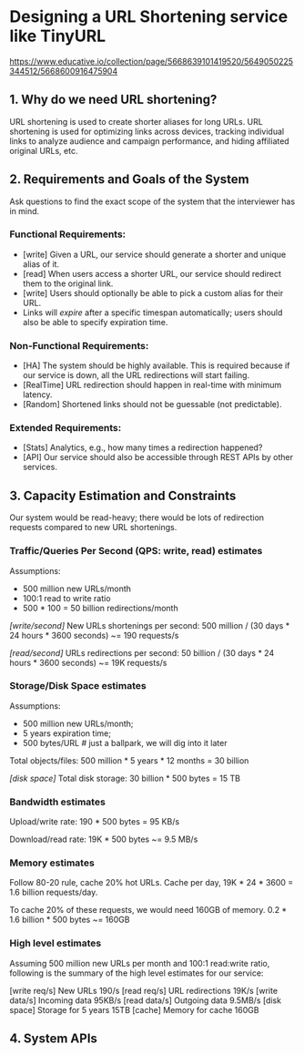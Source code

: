 # Designing a URL Shortening service like TinyURL
https://www.educative.io/collection/page/5668639101419520/5649050225344512/5668600916475904

## 1. Why do we need URL shortening?
URL shortening is used to create shorter aliases for long URLs.
URL shortening is used for optimizing links across devices, tracking individual links to analyze audience and campaign performance, and hiding affiliated original URLs, etc.


## 2. Requirements and Goals of the System
Ask questions to find the exact scope of the system that the interviewer has in mind.

### Functional Requirements:
- [write] Given a URL, our service should generate a shorter and unique alias of it.
- [read] When users access a shorter URL, our service should redirect them to the original link.
- [write] Users should optionally be able to pick a custom alias for their URL.
- Links will *expire* after a specific timespan automatically; users should also be able to specify expiration time.

### Non-Functional Requirements:
- [HA] The system should be highly available. This is required because if our service is down, all the URL redirections will start failing.
- [RealTime] URL redirection should happen in real-time with minimum latency.
- [Random] Shortened links should not be guessable (not predictable).

### Extended Requirements:
- [Stats] Analytics, e.g., how many times a redirection happened?
- [API] Our service should also be accessible through REST APIs by other services.


## 3. Capacity Estimation and Constraints
Our system would be read-heavy; there would be lots of redirection requests compared to new URL shortenings.

### Traffic/Queries Per Second (QPS: write, read) estimates
Assumptions:
- 500 million new URLs/month
- 100:1 read to write ratio
- 500 * 100 = 50 billion redirections/month

*[write/second]* New URLs shortenings per second:
500 million / (30 days * 24 hours * 3600 seconds) ~= 190 requests/s

*[read/second]* URLs redirections per second:
50 billion / (30 days * 24 hours * 3600 seconds) ~= 19K requests/s

### Storage/Disk Space estimates
Assumptions:
- 500 million new URLs/month;
- 5 years expiration time;
- 500 bytes/URL # just a ballpark, we will dig into it later

Total objects/files:
500 million * 5 years * 12 months = 30 billion

*[disk space]* Total disk storage:
30 billion * 500 bytes = 15 TB

### Bandwidth estimates
Upload/write rate:
190 * 500 bytes = 95 KB/s

Download/read rate:
19K * 500 bytes ~= 9.5 MB/s

### Memory estimates
Follow 80-20 rule, cache 20% hot URLs.
Cache per day, 19K * 24 * 3600 = 1.6 billion requests/day.

To cache 20% of these requests, we would need 160GB of memory.
0.2 * 1.6 billion * 500 bytes ~= 160GB

### High level estimates
Assuming 500 million new URLs per month and 100:1 read:write ratio, following is the summary of the high level estimates for our service:

[write req/s]  New URLs                190/s
[read req/s]   URL redirections        19K/s
[write data/s] Incoming data           95KB/s
[read data/s]  Outgoing data           9.5MB/s
[disk space]   Storage for 5 years     15TB
[cache]        Memory for cache        160GB


## 4. System APIs

